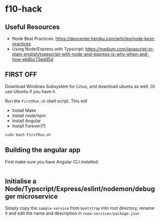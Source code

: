 # f10-hack

## Useful Resources

* Node Best Practices: https://devcenter.heroku.com/articles/node-best-practices
* Using Node/Express with Typscript: https://medium.com/javascript-in-plain-english/typescript-with-node-and-express-js-why-when-and-how-eb6bc73edd5d


## FIRST OFF

Download Windows Subsystem for Linux, and download ubuntu as well. Or use Ubuntu if you have it.



Run the `FirstRun.sh` shell script. This will

* Install Make
* Install node/npm
* Install Angular
* Install Forever(?)

```bash
sudo bash FirstRun.sh
```

## Building the angular app

First make sure you have Angular CLI installed.

```bash

```

## Initialise a Node/Typscript/Express/eslint/nodemon/debugger microservice

Simply copy the `sample-service` from `bootstrap` into root directory, rename it and edit the name and description in `<new-service>/package.json`